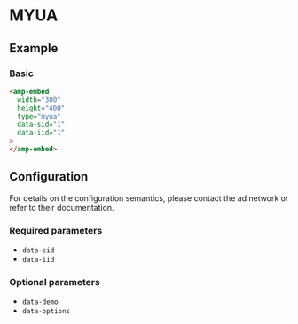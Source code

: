 # MYUA

## Example

### Basic

```html
<amp-embed
  width="300"
  height="400"
  type="myua"
  data-sid="1"
  data-iid="1"
>
</amp-embed>
```

## Configuration

For details on the configuration semantics, please contact the ad network or refer to their documentation.

### Required parameters

-   `data-sid`
-   `data-iid`

### Optional parameters

-   `data-demo`
-   `data-options`
